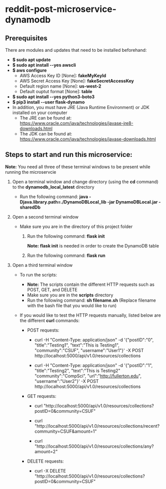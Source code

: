 # reddit-post-microservice-dynamodb

## Prerequisites

There are modules and updates that need to be installed beforehand:

- **\$ sudo apt update**
- **\$ sudo apt install --yes awscli**
- **\$ aws configure**
  - AWS Access Key ID [None]: **fakeMyKeyId**
  - AWS Secret Access Key [None]: **fakeSecretAccessKey**
  - Default region name [None]: **us-west-2**
  - Default ouptut format [None]: **table**
- **\$ sudo apt install --yes python3-boto3**
- **\$ pip3 install --user flask-dynamo**
- In addition, you must have JRE (Java Runtime Environment) or JDK installed on your computer
  - The JRE can be found at: https://www.oracle.com/java/technologies/javase-jre8-downloads.html
  - The JDK can be found at: https://www.oracle.com/java/technologies/javase-downloads.html

## Steps to start and run this microservice:

**Note:** You need all three of these terminal windows to be present while running the microservcie

1. Open a terminal window and change directory (using the **cd** command) to the **dynamodb_local_latest** directory

   - Run the following command: **java -Djava.library.path=./DynamoDBLocal_lib -jar DynamoDBLocal.jar -sharedDb**

2. Open a second terminal window

   - Make sure you are in the directory of this project folder

     1. Run the following command: **flask init**

        **Note:** **flask init** is needed in order to create the DynamoDB table

     2. Run the following command: **flask run**

3. Open a third terminal window

   - To run the scripts:

     - **Note:** The scripts contain the different HTTP requests such as POST, GET, and DELETE
     - Make sure you are in the **scripts** directory
     - Run the following command: **sh filename.sh** (Replace filename with the bash file that you would like to run)

   - If you would like to test the HTTP requests manually, listed below are the different **curl** commands:

     - POST requests:

       - curl -H "Content-Type: application/json" -d '{"postID":"0", "title":"Testing1", "text":"This is Testing1", "community":"CSUF", "username":"User1"}' -X POST http://localhost:5000/api/v1.0/resources/collections

       - curl -H "Content-Type: application/json" -d '{"postID":"1", "title":"Testing2", "text":"This is Testing2" "community":"CompSci", "url":"http://fullerton.edu", "username":"User2"}' -X POST http://localhost:5000/api/v1.0/resources/collections

     - GET requests:

       - curl "http://localhost:5000/api/v1.0/resources/collections?postID=0&community=CSUF"

       - curl "http://localhost:5000/api/v1.0/resources/collections/recent?community=CSUF&amount=1"

       - curl "http://localhost:5000/api/v1.0/resources/collections/any?amount=2"

     - DELETE requests:

       - curl -X DELETE "http://localhost:5000/api/v1.0/resources/collections?postID=0&community=CSUF"

